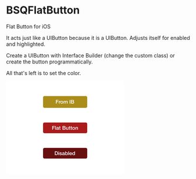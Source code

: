 BSQFlatButton
=============

Flat Button for iOS

It acts just like a UIButton because it is a UIButton.  Adjusts itself for enabled and highlighted.

Create a UIButton with Interface Builder (change the custom class) or create the button programmatically.

All that's left is to set the color.

![screenshot](https://raw.githubusercontent.com/bsqdev/BSQFlatButton/master/screenshot.png)
